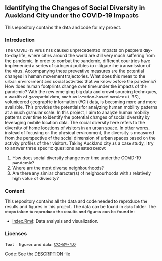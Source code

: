 ## Identifying the Changes of Social Diversity in Auckland City under the COVID-19 Impacts

This repository contains the data and code for my project.


### Introduction

The COVID-19 virus has caused unprecedented impacts on people's day-to-day life, where cities around the world are still very much suffering from the pandemic. In order to combat the pandemic, different countries have implemented a series of stringent policies to mitigate the transmission of the virus. Accompanying these preventive measures are the potential changes in human movement trajectories. What does this mean to the urban environment and social activities that we know before the pandemic? How does human footprints change over time under the impacts of the pandemic? With the new emerging big data and crowd sourcing techniques, a wealth of geospatial data, such as location-based services (LBS), volunteered geographic information (VGI) data, is becoming more and more available. This provides the potentials for analyzing human mobility patterns at a much granular scale. In this project, I aim to analyze human mobility patterns over time to identify the potential changes of social diversity by leveraging mobile location data. The social diversity here refers to the diversity of home locations of visitors in an urban space. In other words, instead of focusing on the physical environment, the diversity is measured from the perspective of the social dimension of urban spaces based on the activity profiles of their visitors. Taking Auckland city as a case study, I try to answer three specific questions as listed below: 

1. How does social diversity change over time under the COVID-19 pandemic? 
2. Where are the most diverse neighbourhoods? 
3. Are there any similar character(s) of neighbourhoods with a relatively high value of diversity? 


### Content 

This repository contains all the data and code needed to reproduce the results and figures in this project. The data can be found in `data` folder. The steps taken to reproduce the results and figures can be found in: 

- [index.Rmd](index.Rmd): Data analysis and visualization. 

### Licenses

Text + figures and data:  [CC-BY-4.0](http://creativecommons.org/licenses/by/4.0/)

Code: See the [DESCRIPTION](DESCRIPTION) file





